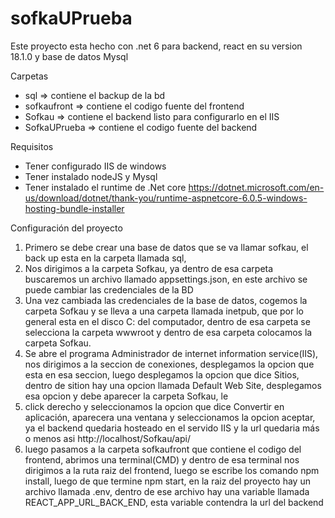 # sofkaUPrueba

Este proyecto esta hecho con .net 6 para backend, react en su version 18.1.0 y base de datos Mysql

Carpetas
* sql => contiene el backup de la bd
* sofkaufront => contiene el codigo fuente del frontend
* Sofkau => contiene el backend listo para configurarlo en el IIS
* SofkaUPrueba => contiene el codigo fuente del backend


Requisitos
* Tener configurado IIS de windows
* Tener instalado nodeJS y Mysql
* Tener instalado el runtime de .Net core https://dotnet.microsoft.com/en-us/download/dotnet/thank-you/runtime-aspnetcore-6.0.5-windows-hosting-bundle-installer

Configuración del proyecto
1) Primero se debe crear una base de datos que se va llamar sofkau, el back up esta en la carpeta llamada sql,
2) Nos dirigimos a la carpeta Sofkau, ya dentro de esa carpeta buscaremos un archivo llamado appsettings.json, en este archivo se puede cambiar las credenciales de la BD
3) Una vez cambiada las credenciales de la base de datos, cogemos la carpeta Sofkau y se lleva a una carpeta llamada inetpub, que por lo general esta en el disco C: del 
   computador, dentro de esa carpeta se selecciona la carpeta wwwroot y dentro de esa carpeta colocamos la carpeta Sofkau.
4) Se abre el programa Administrador de internet information service(IIS), nos dirigimos a la seccion de conexiones, desplegamos la opcion que esta en esa seccion,
   luego desplegamos la opcion que dice Sitios, dentro de sition hay una opcion llamada Default Web Site, desplegamos esa opcion y debe aparecer la carpeta Sofkau, le
5) click derecho y seleccionamos la opcion que dice Convertir en aplicación, aparecera una ventana y seleccionamos la opcion aceptar, ya el backend quedaria hosteado en
   el servido IIS y la url quedaria más o menos asi http://localhost/Sofkau/api/
6) luego pasamos a la carpeta sofkaufront que contiene el codigo del frontend, abrimos una terminal(CMD) y dentro de esa terminal nos dirigimos a la ruta raiz del frontend, luego
   se escribe los comando npm install, luego de que termine npm start, en la raiz del proyecto hay un archivo llamada .env, dentro de ese archivo hay una variable llamada
   REACT_APP_URL_BACK_END, esta variable contendra la url del backend 
